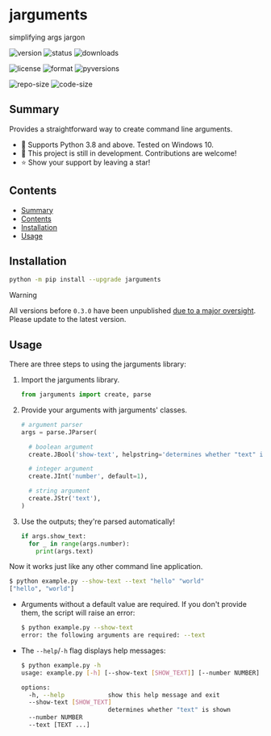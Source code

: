 <!-- omit from toc -->
# jarguments

simplifying args jargon

![version](https://img.shields.io/pypi/v/jarguments)
![status](https://img.shields.io/github/actions/workflow/status/silvncr/jarguments/python-publish.yml)
![downloads](https://img.shields.io/pypi/dm/jarguments)

![license](https://img.shields.io/github/license/silvncr/jarguments)
![format](https://img.shields.io/pypi/format/jarguments)
![pyversions](https://img.shields.io/pypi/pyversions/jarguments)

![repo-size](https://img.shields.io/github/repo-size/silvncr/jarguments)
![code-size](https://img.shields.io/github/languages/code-size/silvncr/jarguments)

## Summary

Provides a straightforward way to create command line arguments.

- :snake: Supports Python 3.8 and above. Tested on Windows 10.
- :construction: This project is still in development. Contributions are welcome!
- :star: Show your support by leaving a star!

## Contents

- [Summary](#summary)
- [Contents](#contents)
- [Installation](#installation)
- [Usage](#usage)

## Installation

```sh
python -m pip install --upgrade jarguments
```

> [!WARNING]
> All versions before `0.3.0` have been unpublished [due to a major oversight](https://silvncr.github.io/random/2024/10/21/regarding-deleted-commit-histories.html). Please update to the latest version.

## Usage

There are three steps to using the jarguments library:

1. Import the jarguments library.

    ```py
    from jarguments import create, parse
    ```

2. Provide your arguments with jarguments' classes.

    ```py
    # argument parser
    args = parse.JParser(

      # boolean argument
      create.JBool('show-text', helpstring='determines whether "text" is shown'),

      # integer argument
      create.JInt('number', default=1),

      # string argument
      create.JStr('text'),
    )
    ```

3. Use the outputs; they're parsed automatically!

    ```py
    if args.show_text:
      for _ in range(args.number):
        print(args.text)
    ```

Now it works just like any other command line application.

  ```sh
  $ python example.py --show-text --text "hello" "world"
  ["hello", "world"]
  ```

- Arguments without a default value are required. If you don't provide them, the script will raise an error:

    ```sh
    $ python example.py --show-text
    error: the following arguments are required: --text
    ```

- The `--help`/`-h` flag displays help messages:

    ```sh
    $ python example.py -h
    usage: example.py [-h] [--show-text [SHOW_TEXT]] [--number NUMBER] --text [TEXT ...]

    options:
      -h, --help            show this help message and exit
      --show-text [SHOW_TEXT]
                            determines whether "text" is shown
      --number NUMBER
      --text [TEXT ...]
    ```
